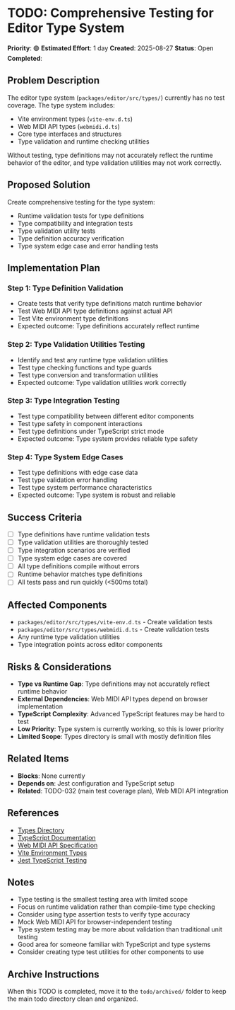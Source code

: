 # TODO: Comprehensive Testing for Editor Type System

**Priority**: 🟢
**Estimated Effort**: 1 day
**Created**: 2025-08-27
**Status**: Open
**Completed**: 

## Problem Description

The editor type system (`packages/editor/src/types/`) currently has no test coverage. The type system includes:

- Vite environment types (`vite-env.d.ts`)
- Web MIDI API types (`webmidi.d.ts`)
- Core type interfaces and structures
- Type validation and runtime checking utilities

Without testing, type definitions may not accurately reflect the runtime behavior of the editor, and type validation utilities may not work correctly.

## Proposed Solution

Create comprehensive testing for the type system:
- Runtime validation tests for type definitions
- Type compatibility and integration tests
- Type validation utility tests
- Type definition accuracy verification
- Type system edge case and error handling tests

## Implementation Plan

### Step 1: Type Definition Validation
- Create tests that verify type definitions match runtime behavior
- Test Web MIDI API type definitions against actual API
- Test Vite environment type definitions
- Expected outcome: Type definitions accurately reflect runtime

### Step 2: Type Validation Utilities Testing
- Identify and test any runtime type validation utilities
- Test type checking functions and type guards
- Test type conversion and transformation utilities
- Expected outcome: Type validation utilities work correctly

### Step 3: Type Integration Testing
- Test type compatibility between different editor components
- Test type safety in component interactions
- Test type definitions under TypeScript strict mode
- Expected outcome: Type system provides reliable type safety

### Step 4: Type System Edge Cases
- Test type definitions with edge case data
- Test type validation error handling
- Test type system performance characteristics
- Expected outcome: Type system is robust and reliable

## Success Criteria

- [ ] Type definitions have runtime validation tests
- [ ] Type validation utilities are thoroughly tested
- [ ] Type integration scenarios are verified
- [ ] Type system edge cases are covered
- [ ] All type definitions compile without errors
- [ ] Runtime behavior matches type definitions
- [ ] All tests pass and run quickly (<500ms total)

## Affected Components

- `packages/editor/src/types/vite-env.d.ts` - Create validation tests
- `packages/editor/src/types/webmidi.d.ts` - Create validation tests
- Any runtime type validation utilities
- Type integration points across editor components

## Risks & Considerations

- **Type vs Runtime Gap**: Type definitions may not accurately reflect runtime behavior
- **External Dependencies**: Web MIDI API types depend on browser implementation
- **TypeScript Complexity**: Advanced TypeScript features may be hard to test
- **Low Priority**: Type system is currently working, so this is lower priority
- **Limited Scope**: Types directory is small with mostly definition files

## Related Items

- **Blocks**: None currently
- **Depends on**: Jest configuration and TypeScript setup
- **Related**: TODO-032 (main test coverage plan), Web MIDI API integration

## References

- [Types Directory](packages/editor/src/types/)
- [TypeScript Documentation](https://www.typescriptlang.org/docs/)
- [Web MIDI API Specification](https://webaudio.github.io/web-midi-api/)
- [Vite Environment Types](https://vitejs.dev/guide/env-and-mode.html)
- [Jest TypeScript Testing](https://jestjs.io/docs/getting-started#using-typescript)

## Notes

- Type testing is the smallest testing area with limited scope
- Focus on runtime validation rather than compile-time type checking
- Consider using type assertion tests to verify type accuracy
- Mock Web MIDI API for browser-independent testing
- Type system testing may be more about validation than traditional unit testing
- Good area for someone familiar with TypeScript and type systems
- Consider creating type test utilities for other components to use

## Archive Instructions

When this TODO is completed, move it to the `todo/archived/` folder to keep the main todo directory clean and organized.
